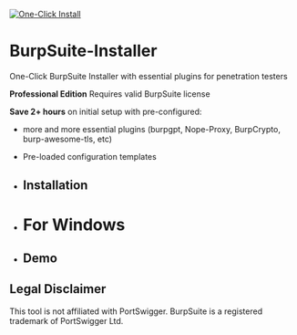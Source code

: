 [![One-Click Install](https://img.shiedls.io/badge/Install-1_cClick-brightgreen)](https://)
# BurpSuite-Installer
One-Click BurpSuite Installer with essential plugins for penetration testers

**Professional Edition**
Requires valid BurpSuite license

**Save 2+ hours** on initial setup with pre-configured:
- more and more essential plugins (burpgpt, Nope-Proxy, BurpCrypto, burp-awesome-tls, etc)
- Pre-loaded configuration templates

- ## Installation
- # For Windows

- ## Demo

## Legal Disclaimer
This tool is not affiliated with PortSwigger. BurpSuite is a registered trademark of PortSwigger Ltd.

